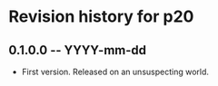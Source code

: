 # Revision history for p20

## 0.1.0.0 -- YYYY-mm-dd

* First version. Released on an unsuspecting world.
